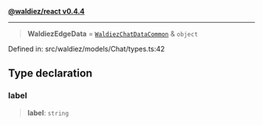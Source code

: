 [**@waldiez/react v0.4.4**](../../README.md)

***

> **WaldiezEdgeData** = [`WaldiezChatDataCommon`](WaldiezChatDataCommon.md) & `object`

Defined in: src/waldiez/models/Chat/types.ts:42

## Type declaration

### label

> **label**: `string`
